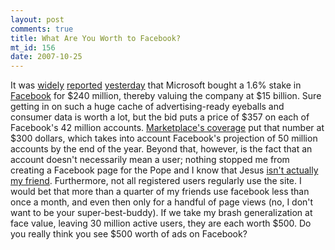 ```yaml
--- 
layout: post
comments: true
title: What Are You Worth to Facebook?
mt_id: 156
date: 2007-10-25
---
```

It was [widely](http://online.wsj.com/public/article/SB119323518308669856-taIGTD5mNZR6XBXowkbFgXcyGx0_20071123.html?mod=tff_main_tff_top) [reported](http://www.businessweek.com/technology/content/oct2007/tc20071024_654439.htm?chan=top+news_top+news+index_top+story)  [yesterday](http://money.cnn.com/2007/10/24/magazines/fortune/fastforward_microsoft_facebook.fortune/?postversion=2007102508) that Microsoft bought a 1.6% stake in [Facebook](http://facebook.com) for $240 million, thereby valuing the company at $15 billion.  Sure getting in on such a huge cache of advertising-ready eyeballs and consumer data is worth a lot, but the bid puts a price of $357 on each of Facebook's 42 million accounts.  [Marketplace's coverage](http://marketplace.publicradio.org/display/web/2007/10/24/web_2_q/) put that number at $300 dollars, which takes into account Facebook's projection of 50 million accounts by the end of the year.  Beyond that, however, is the fact that an account doesn't necessarily mean a user; nothing stopped me from creating a Facebook page for the Pope and I know that Jesus [isn't actually my friend](https://dinomite.net/index.php?tag=atheism).  Furthermore, not all registered users regularly use the site.  I would bet that more than a quarter of my friends use facebook less than once a month, and even then only for a handful of page views (no, I don't want to be your super-best-buddy).  If we take my brash generalization at face value, leaving 30 million active users, they are each worth $500.  Do you really think you see $500 worth of ads on Facebook?
